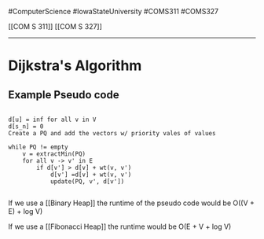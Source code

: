 #ComputerScience  #IowaStateUniversity  #COMS311 #COMS327


[[COM S 311]] [[COM S 327]]

---

# Dijkstra's Algorithm


## Example Pseudo code
```

d[u] = inf for all v in V
d[s_n] = 0
Create a PQ and add the vectors w/ priority vales of values

while PQ != empty
	v = extractMin(PQ)
	for all v -> v' in E
		if d[v'] > d[v] + wt(v, v')
			d[v'] =d[v] + wt(v, v')
			update(PQ, v', d[v'])
		
```

If we use a [[Binary Heap]] the runtime of the pseudo code would be O((V + E) + log V) 

If we use a [[Fibonacci Heap]] the runtime would be O(E + V + log V) 